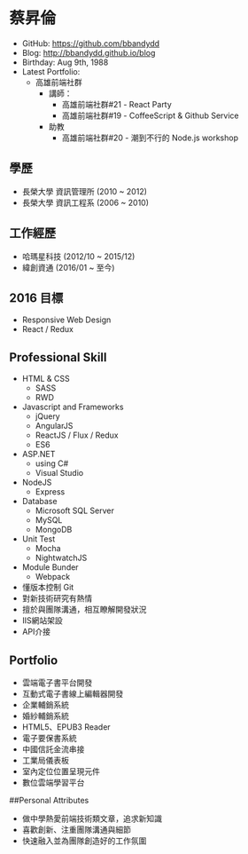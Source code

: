# 蔡昇倫

- GitHub: https://github.com/bbandydd
- Blog: http://bbandydd.github.io/blog
- Birthday: Aug 9th, 1988
- Latest Portfolio:
	- 高雄前端社群
		- 講師：
			- 高雄前端社群#21 - React Party
			- 高雄前端社群#19 - CoffeeScript & Github Service
		- 助教
			- 高雄前端社群#20 - 潮到不行的 Node.js workshop

## 學歷

- 長榮大學 資訊管理所 (2010 ~ 2012)
- 長榮大學 資訊工程系 (2006 ~ 2010)

## 工作經歷

- 哈瑪星科技 (2012/10 ~ 2015/12)
- 緯創資通 (2016/01 ~ 至今)

## 2016 目標

- Responsive Web Design
- React / Redux

## Professional Skill

- HTML & CSS
	- SASS
	- RWD
- Javascript and Frameworks
	- jQuery
	- AngularJS
	- ReactJS / Flux / Redux
	- ES6
- ASP.NET
	- using C#
	- Visual Studio
- NodeJS
	- Express
- Database
	- Microsoft SQL Server
	- MySQL
	- MongoDB
- Unit Test
	- Mocha
	- NightwatchJS
- Module Bunder
	- Webpack
- 懂版本控制 Git
- 對新技術研究有熱情
- 擅於與團隊溝通，相互瞭解開發狀況
- IIS網站架設
- API介接

## Portfolio

- 雲端電子書平台開發
- 互動式電子書線上編輯器開發
- 企業輔銷系統
- 婚紗輔銷系統
- HTML5、EPUB3 Reader
- 電子要保書系統
- 中國信託金流串接
- 工業局儀表板
- 室內定位位置呈現元件
- 數位雲端學習平台

##Personal Attributes

- 做中學熱愛前端技術類文章，追求新知識
- 喜歡創新、注重團隊溝通與細節
- 快速融入並為團隊創造好的工作氛圍
